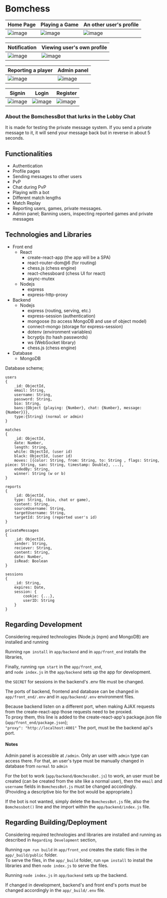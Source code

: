 # Bomchess

| Home Page  | Playing a Game  |  An other user's profile | 
| ------------- | ------------- | ------------- |
| ![image](https://user-images.githubusercontent.com/59491631/185667456-3e00b4e4-919b-4ed3-9331-b8d642af1de4.png)| ![image](https://user-images.githubusercontent.com/59491631/185667514-e19d6e0c-4a14-41b5-824f-c2e4b7cefab3.png) | ![image](https://user-images.githubusercontent.com/59491631/185667557-b73a35f4-3e47-4047-a24a-6ec82366bd8d.png) |

| Notification  | Viewing user's own profile  | 
| ------------- | ------------- |
| ![image](https://user-images.githubusercontent.com/59491631/185668220-33911d7f-b97b-4778-b9af-3db7a046bb16.png) | ![image](https://user-images.githubusercontent.com/59491631/185668290-3cce5ba0-5735-4fb5-841d-2359c01806f0.png) |

| Reporting a player  | Admin panel  | 
| ------------- | ------------- |
| ![image](https://user-images.githubusercontent.com/59491631/185668461-d827ba43-677c-472d-9709-5e67f9405729.png) | ![image](https://user-images.githubusercontent.com/59491631/185668541-8b22fae5-654c-4031-8716-0fd4ce85512a.png) |

| Signin  | Login  | Register  | 
| ------------- | ------------- | ------------- |
| ![image](https://user-images.githubusercontent.com/59491631/185667042-ef30b6e3-0934-4911-8ed9-c6ede97c1d5d.png)|  ![image](https://user-images.githubusercontent.com/59491631/185667078-76542ad4-9fba-4f03-88bf-d8cb940d0a4f.png)| ![image](https://user-images.githubusercontent.com/59491631/185667112-fe62a2bf-2e48-4589-b008-f2e9ae13cc21.png)|
 
### About the BomchessBot that lurks in the Lobby Chat

It is made for testing the private message system. If you send a private message to it, it will send your message back but in reverse in about 5 seconds.

## Functionalities

- Authentication
- Profile pages
- Sending messages to other users
- PvP
- Chat during PvP
- Playing with a bot
- Different match lengths
- Match Replay
- Reporting users, games, private messages.
- Admin panel; Banning users, inspecting reported games and private messages
  
  
## Technologies and Libraries

- Front end
  - React
    - create-react-app (the app will be a SPA)
    - react-router-dom@6 (for routing)
	- chess.js (chess engine)
	- react-chessboard (chess UI for react)
	- async-mutex
  - Nodejs
    - express
    - express-http-proxy
- Backend
  - Nodejs
    - express (routing, serving, etc.)
    - express-session (authentication)
    - mongoose (to access MongoDB and use of object model)
    - connect-mongo (storage for express-session)
    - dotenv (environment variables)
    - bcryptjs (to hash passwords)
    - ws (WebSocket library)
    - chess.js (chess engine)
- Database
  - MongoDB

Database scheme;

```
users
{
	_id: ObjectId,
	email: String,
	username: String,
	password: String,
	bio: String,
	bans:{Object {playing: {Number}, chat: {Number}, message: {Number}}},
	type:{String} (normal or admin)
}

matches
{
	_id: ObjectId,
	date: Number,
	length: String,
	white: ObjectId, (user id)
	black: ObjectId, (user id)
	moves: [{color: String, from: String, to: String , flags: String, piece: String, san: String, timestamp: Double}, ...],
	endedBy: String,
	winner: String (w or b)
}

reports
{
	_id: ObjectId,
	type: String, (bio, chat or game),
	content: String,
	sourceUsername: String,
	targetUsername: String,
	targetId: String (reported user's id)
}

privateMessages
{
	_id: ObjectId,
	sender: String,
	reciever: String,
	content: String,
	date: Number,
	isRead: Boolean		
}

sessions
{
	_id: String,
	expires: Date,
	session: {
		cookie: {...},
		userID: String
	}
}
```


## Regarding Development

Considering required technologies (Node.js (npm) and MongoDB) are installed and running

Running `npm install` in `app/backend` and in `app/front_end` installs the libraries,

Finally, running `npm start` in the `app/front_end`, <br>
and `node index.js` in the `app/backend` sets up the app for development.

the `SECRET` for sessions in the backend's .env file must be changed.

The ports of backend, frontend and database can be changed in `app/front_end/.env` and in `app/backend/.env` environment files.

Because backend listen on a different port, when making AJAX requests from the create-react-app those requests need to be proxied.<br>
To proxy them, this line is added to the create-react-app's package.json file (`app/front_end/package.json`); <br>
`"proxy": "http://localhost:4001"` The port, must be the backend api's port.

#### Notes

Admin panel is accessible at `/admin`. Only an user with `admin` type can access there. For that, an user's type must be manually changed in database from `normal` to `admin`

For the bot to work (`app/backend/BomchessBot.js`) to work, an user must be created (can be created from the site like a normal user), then the `email` and `username` fields in `BomchessBot.js` must be changed accordingly.<br>
(Providing a descriptive bio for the bot would be appropriate.)

If the bot is not wanted, simply delete the `BomchessBot.js` file, also the `Bomchessbot()` line and the import within the `app/backend/index.js` file.<br>

## Regarding Building/Deployment

Considering required technologies and libraries are installed and running as described in `Regarding Development` section,

Running `npm run build` in `app/front_end` creates the static files in the `app/_build/public` folder. <br>
To serve the files, in the `app/_build` folder, run `npm install` to install the libraries and then `node index.js` to serve the files.

Running `node index.js` in `app/backend` sets up the backend.

If changed in development, backend's and front end's ports must be changed accordingly in the `app/_build/.env` file.
